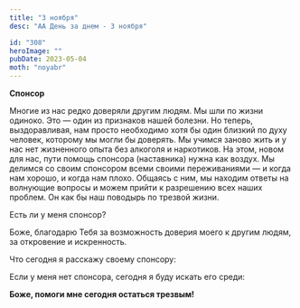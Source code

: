 ```yaml
---
title: "3 ноября"
desc: "АА День за днем - 3 ноября"

id: "308"
heroImage: ""
pubDate: 2023-05-04
moth: "noyabr"
---
```


**Спонсор**

Многие из нас редко доверяли другим людям. Мы шли по жизни одиноко. Это — один
из признаков нашей болезни. Но теперь, выздоравливая, нам просто необходимо
хотя бы один близкий по духу человек, которому мы могли бы доверять. Мы учимся
заново жить и у нас нет жизненного опыта без алкоголя и наркотиков. На этом,
новом для нас, пути помощь спонсора (наставника) нужна как воздух. Мы делимся
со своим спонсором всеми своими переживаниями — и когда нам хорошо, и когда
нам плохо. Общаясь с ним, мы находим ответы на волнующие вопросы и можем
прийти к разрешению всех наших проблем. Он как бы наш поводырь по трезвой
жизни.

Есть ли у меня спонсор?

Боже, благодарю Тебя за возможность доверия моего к другим людям, за
откровение и искренность.

Что сегодня я расскажу своему спонсору:

Если у меня нет спонсора, сегодня я буду искать его среди:

**Боже, помоги мне сегодня остаться трезвым!**
